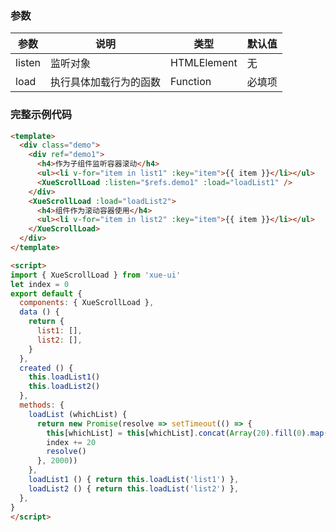 ### 参数

| 参数      | 说明                  | 类型        | 默认值
|-----------|----------------------|-------------|--------
| listen    | 监听对象              | HTMLElement | 无
| load      | 执行具体加载行为的函数 | Function    | 必填项

### 完整示例代码

```html
<template>
  <div class="demo">
    <div ref="demo1">
      <h4>作为子组件监听容器滚动</h4>
      <ul><li v-for="item in list1" :key="item">{{ item }}</li></ul>
      <XueScrollLoad :listen="$refs.demo1" :load="loadList1" />
    </div>
    <XueScrollLoad :load="loadList2">
      <h4>组件作为滚动容器使用</h4>
      <ul><li v-for="item in list2" :key="item">{{ item }}</li></ul>
    </XueScrollLoad>
  </div>
</template>

<script>
import { XueScrollLoad } from 'xue-ui'
let index = 0
export default {
  components: { XueScrollLoad },
  data () {
    return {
      list1: [],
      list2: [],
    }
  },
  created () {
    this.loadList1()
    this.loadList2()
  },
  methods: {
    loadList (whichList) {
      return new Promise(resolve => setTimeout(() => {
        this[whichList] = this[whichList].concat(Array(20).fill(0).map((it, idx) => index + idx))
        index += 20
        resolve()
      }, 2000))
    },
    loadList1 () { return this.loadList('list1') },
    loadList2 () { return this.loadList('list2') },
  },
}
</script>
```
